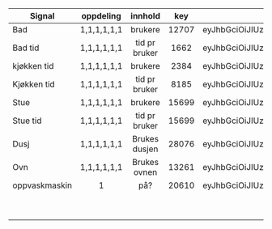 | Signal        | oppdeling   | innhold       | key   | token                                                                                |
| ------------- |:-----------:|:-------------:|:-----:|:------------------------------------------------------------------------------------:|
| Bad           | 1,1,1,1,1,1 | brukere       | 12707 | eyJhbGciOiJIUzI1NiJ9.eyJqdGkiOiI1MTA1In0.rtwgSROsIox_OXVB5CLaltp6GdoBp0BA0DtS2Fv3fpM |
| Bad tid       | 1,1,1,1,1,1 | tid pr bruker | 1662  | eyJhbGciOiJIUzI1NiJ9.eyJqdGkiOiI1MTA1In0.rtwgSROsIox_OXVB5CLaltp6GdoBp0BA0DtS2Fv3fpM |
| kjøkken tid   | 1,1,1,1,1,1 | brukere       | 2384  | eyJhbGciOiJIUzI1NiJ9.eyJqdGkiOiI1MTA1In0.rtwgSROsIox_OXVB5CLaltp6GdoBp0BA0DtS2Fv3fpM |
| Kjøkken tid   | 1,1,1,1,1,1 | tid pr bruker | 8185  | eyJhbGciOiJIUzI1NiJ9.eyJqdGkiOiI1MTA1In0.rtwgSROsIox_OXVB5CLaltp6GdoBp0BA0DtS2Fv3fpM |
| Stue          | 1,1,1,1,1,1 | brukere       | 15699 | eyJhbGciOiJIUzI1NiJ9.eyJqdGkiOiI1MTA1In0.rtwgSROsIox_OXVB5CLaltp6GdoBp0BA0DtS2Fv3fpM |
| Stue tid      | 1,1,1,1,1,1 | tid pr bruker | 15699 | eyJhbGciOiJIUzI1NiJ9.eyJqdGkiOiI1MTA1In0.rtwgSROsIox_OXVB5CLaltp6GdoBp0BA0DtS2Fv3fpM |
| Dusj          | 1,1,1,1,1,1 | Brukes dusjen | 28076 | eyJhbGciOiJIUzI1NiJ9.eyJqdGkiOiI1MTA1In0.rtwgSROsIox_OXVB5CLaltp6GdoBp0BA0DtS2Fv3fpM |
| Ovn           | 1,1,1,1,1,1 | Brukes ovnen  | 13261 | eyJhbGciOiJIUzI1NiJ9.eyJqdGkiOiI1MTA1In0.rtwgSROsIox_OXVB5CLaltp6GdoBp0BA0DtS2Fv3fpM |
| oppvaskmaskin | 1           | på?           | 20610 | eyJhbGciOiJIUzI1NiJ9.eyJqdGkiOiI1MTA1In0.rtwgSROsIox_OXVB5CLaltp6GdoBp0BA0DtS2Fv3fpM |
|               |           |         |     |       |
|               |           |         |     |       |
|               |           |         |     |       |
|               |           |         |     |       |
|               |           |         |     |       |
|               |           |         |     |       |
|               |           |         |     |       |
|               |           |         |     |       |
|               |           |         |     |       |
